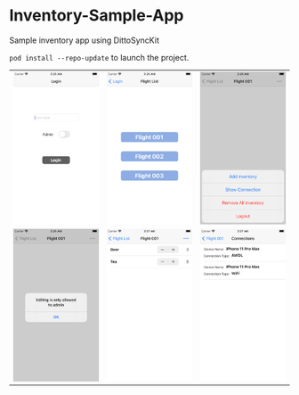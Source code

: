 # Inventory-Sample-App
Sample inventory app using DittoSyncKit

`pod install --repo-update` to launch the project.

||||
|--|--|--|
|![](./images/1.png)|![](./images/2.png)|![](./images/3.png)|
|![](./images/4.png)|![](./images/6.png)|![](./images/5.png)|
